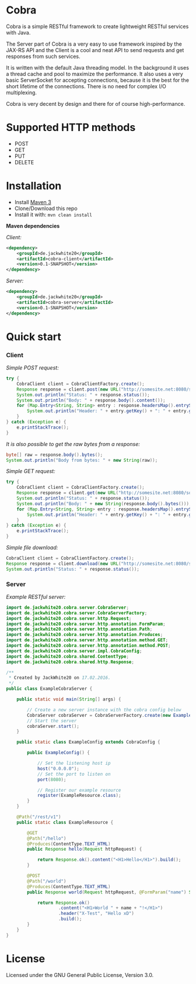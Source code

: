 # Cobra
Cobra is a simple RESTful framework to create lightweight RESTful services with Java.

The Server part of Cobra is a very easy to use framework inspired by the JAX-RS API and the Client is a cool and neat API to send requests and get responses from such services.

It is written with the default Java threading model. In the background it uses a thread cache and pool to maximize the performance. It also uses a very basic ServerSocket for accepting connections, because it is the best for the short lifetime of the connections.
There is no need for complex I/O multiplexing.

Cobra is very decent by design and there for of course high-performance.

# Supported HTTP methods
- POST
- GET
- PUT
- DELETE

# Installation

- Install [Maven 3](http://maven.apache.org/download.cgi)
- Clone/Download this repo
- Install it with: ```mvn clean install```

**Maven dependencies**

_Client:_
```xml
<dependency>
    <groupId>de.jackwhite20</groupId>
    <artifactId>cobra-client</artifactId>
    <version>0.1-SNAPSHOT</version>
</dependency>
```
_Server:_
```xml
<dependency>
    <groupId>de.jackwhite20</groupId>
    <artifactId>cobra-server</artifactId>
    <version>0.1-SNAPSHOT</version>
</dependency>
```

# Quick start

### Client
_Simple POST request:_
```java
try {
	CobraClient client = CobraClientFactory.create();
	Response response = client.post(new URL("http://somesite.net:8080/some/path"), Body.form("name", "SomeName").form("data", "SomeData").build(), Headers.empty());
	System.out.println("Status: " + response.status());
	System.out.println("Body: " + response.body().content());
	for (Map.Entry<String, String> entry : response.headersMap().entrySet()) {
		System.out.println("Header: " + entry.getKey() + ": " + entry.getValue());
	}
} catch (Exception e) {
	e.printStackTrace();
}
```
_It is also possible to get the raw bytes from a response:_
```java
byte[] raw = response.body().bytes();
System.out.println("Body from bytes: " + new String(raw));
```

_Simple GET request:_
```java
try {
	CobraClient client = CobraClientFactory.create();
	Response response = client.get(new URL("http://somesite.net:8080/some/path"), Headers.empty());
	System.out.println("Status: " + response.status());
	System.out.println("Body: " + new String(response.body().bytes()));
	for (Map.Entry<String, String> entry : response.headersMap().entrySet()) {
		System.out.println("Header: " + entry.getKey() + ": " + entry.getValue());
	}   
} catch (Exception e) {
	e.printStackTrace();
}
```

_Simple file download:_
```java
CobraClient client = CobraClientFactory.create();
Response response = client.download(new URL("http://somesite.net:8080/some/download/path"), Headers.empty(), "C:\\Some\\Path\\To\\A\\Folder");
System.out.println("Status: " + response.status());
```

### Server
_Example RESTful server:_
```java
import de.jackwhite20.cobra.server.CobraServer;
import de.jackwhite20.cobra.server.CobraServerFactory;
import de.jackwhite20.cobra.server.http.Request;
import de.jackwhite20.cobra.server.http.annotation.FormParam;
import de.jackwhite20.cobra.server.http.annotation.Path;
import de.jackwhite20.cobra.server.http.annotation.Produces;
import de.jackwhite20.cobra.server.http.annotation.method.GET;
import de.jackwhite20.cobra.server.http.annotation.method.POST;
import de.jackwhite20.cobra.server.impl.CobraConfig;
import de.jackwhite20.cobra.shared.ContentType;
import de.jackwhite20.cobra.shared.http.Response;

/**
 * Created by JackWhite20 on 17.02.2016.
 */
public class ExampleCobraServer {

    public static void main(String[] args) {

		// Create a new server instance with the cobra config below
        CobraServer cobraServer = CobraServerFactory.create(new ExampleConfig());
        // Start the server
        cobraServer.start();
    }

    public static class ExampleConfig extends CobraConfig {

        public ExampleConfig() {

			// Set the listening host ip
            host("0.0.0.0");
            // Set the port to listen on
            port(8080);

			// Register our example resource
            register(ExampleResource.class);
        }
    }

    @Path("/rest/v1")
    public static class ExampleResource {

        @GET
        @Path("/hello")
        @Produces(ContentType.TEXT_HTML)
        public Response hello(Request httpRequest) {

            return Response.ok().content("<H1>Hello</H1>").build();
        }

        @POST
        @Path("/world")
        @Produces(ContentType.TEXT_HTML)
        public Response world(Request httpRequest, @FormParam("name") String name) {

            return Response.ok()
                    .content("<H1>World " + name + "!</H1>")
                    .header("X-Test", "Hello xD")
                    .build();
        }
    }
}
```

# License

Licensed under the GNU General Public License, Version 3.0.
